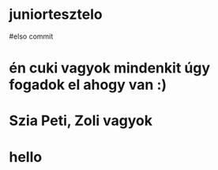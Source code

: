 # juniortesztelo
#elso commit
# én cuki vagyok mindenkit úgy fogadok el ahogy van :)
# Szia Peti, Zoli vagyok
# hello